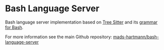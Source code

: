 # Bash Language Server

Bash language server implementation based on [Tree Sitter][tree-sitter] and its
[grammar for Bash][tree-sitter-bash].

For more information see the main Github repository: [mads-hartmann/bash-language-server][repo]

[tree-sitter]: https://github.com/tree-sitter/tree-sitter
[tree-sitter-bash]: https://github.com/tree-sitter/tree-sitter-bash
[repo]: https://github.com/bash-lsp/bash-language-server

